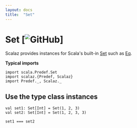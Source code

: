```yaml
---
layout: docs
title:  "Set"
---
```


# Set [![GitHub](../img/github.png)]

Scalaz provides instances for Scala's built-in [Set](https://www.scala-lang.org/api/current/scala/collection/immutable/Set.html) such as [Eq](../core/Eq.html).

**Typical imports**

```tut:silent
import scala.Predef.Set
import scalaz.{Predef, Scalaz}
import Predef._, Scalaz._
```

## Use the type class instances

```tut
val set1: Set[Int] = Set(1, 2, 3)
val set2: Set[Int] = Set(1, 2, 3, 3)

set1 === set2
```

